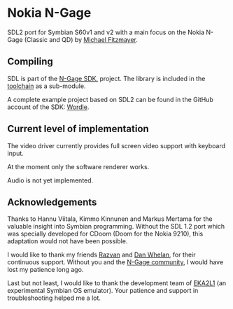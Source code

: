 ﻿Nokia N-Gage
============

SDL2 port for Symbian S60v1 and v2 with a main focus on the Nokia N-Gage
(Classic and QD) by [Michael Fitzmayer](https://github.com/mupfdev).

Compiling
---------

SDL is part of the [N-Gage SDK.](https://github.com/ngagesdk) project.
The library is included in the
[toolchain](https://github.com/ngagesdk/ngage-toolchain) as a
sub-module.

A complete example project based on SDL2 can be found in the GitHub
account of the SDK: [Wordle](https://github.com/ngagesdk/wordle).

Current level of implementation
-------------------------------

The video driver currently provides full screen video support with
keyboard input.

At the moment only the software renderer works.

Audio is not yet implemented.

Acknowledgements
----------------

Thanks to Hannu Viitala, Kimmo Kinnunen and Markus Mertama for the
valuable insight into Symbian programming.  Without the SDL 1.2 port
which was specially developed for CDoom (Doom for the Nokia 9210), this
adaptation would not have been possible.

I would like to thank my friends
[Razvan](https://twitter.com/bewarerazvan) and [Dan
Whelan](https://danwhelan.ie/), for their continuous support.  Without
you and the [N-Gage community](https://discord.gg/dbUzqJ26vs), I would
have lost my patience long ago.

Last but not least, I would like to thank the development team of
[EKA2L1](https://12z1.com/) (an experimental Symbian OS emulator). Your
patience and support in troubleshooting helped me a lot.
